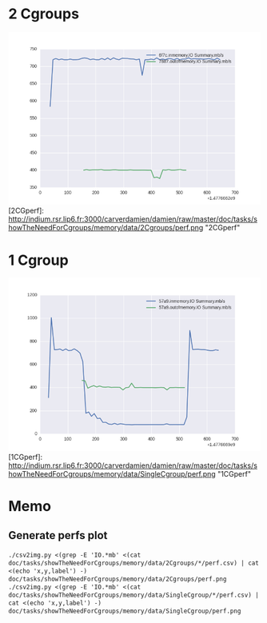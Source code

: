# 2 Cgroups
![2CGperf](./data/2Cgroups/perf.png)
[2CGperf]: http://indium.rsr.lip6.fr:3000/carverdamien/damien/raw/master/doc/tasks/showTheNeedForCgroups/memory/data/2Cgroups/perf.png "2CGperf"

# 1 Cgroup
![1CGperf](./data/SingleCgroup/perf.png)
[1CGperf]: http://indium.rsr.lip6.fr:3000/carverdamien/damien/raw/master/doc/tasks/showTheNeedForCgroups/memory/data/SingleCgroup/perf.png "1CGperf"

# Memo
## Generate perfs plot
```
./csv2img.py <(grep -E 'IO.*mb' <(cat doc/tasks/showTheNeedForCgroups/memory/data/2Cgroups/*/perf.csv) | cat <(echo 'x,y,label') -) doc/tasks/showTheNeedForCgroups/memory/data/2Cgroups/perf.png
./csv2img.py <(grep -E 'IO.*mb' <(cat doc/tasks/showTheNeedForCgroups/memory/data/SingleCgroup/*/perf.csv) | cat <(echo 'x,y,label') -) doc/tasks/showTheNeedForCgroups/memory/data/SingleCgroup/perf.png
```
